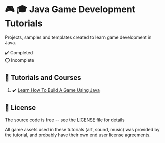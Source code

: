 # :video_game: :mortar_board: Java Game Development Tutorials

Projects, samples and templates created to learn game development in Java.

:heavy_check_mark: Completed  
:o: Incomplete

## :beginner: Tutorials and Courses

1. :heavy_check_mark: [Learn How To Build A Game Using Java](block-breaker-tutorial/)

## :page_with_curl: License

The source code is free -- see the [LICENSE](LICENSE) file for details

All game assets used in these tutorials (art, sound, music) was provided by the tutorial, and probably have their own end user license agreements.
